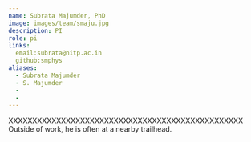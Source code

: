 ```yaml
---
name: Subrata Majumder, PhD
image: images/team/smaju.jpg
description: PI
role: pi
links:
  email:subrata@nitp.ac.in
  github:smphys
aliases:
  - Subrata Majumder
  - S. Majumder
  - 
  - 
---
```


XXXXXXXXXXXXXXXXXXXXXXXXXXXXXXXXXXXXXXXXXXXXXXXXX
Outside of work, he is often at a nearby trailhead.
